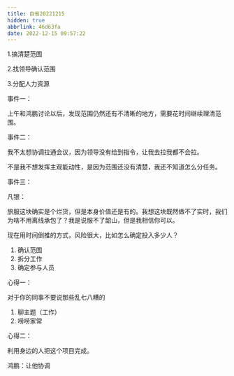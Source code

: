 ```yaml
---
title: 自省20221215
hidden: true
abbrlink: 46d63fa
date: 2022-12-15 09:57:22
---
```




1.搞清楚范围 

2.找领导确认范围

3.分配人力资源



事件一：

上午和鸿鹏讨论以后，发现范围仍然还有不清晰的地方，需要花时间继续理清范围。



事件二：

我不太想协调拉通会议，因为领导没有给到指令，让我去拉我都不会拉。

不是我不想发挥主观能动性，是因为范围还没有清楚，我还不知道怎么分任务。



事件三：





凡银：

旅服这块确实是个烂货，但是本身价值还是有的。我想这块既然做不了实时，我们为啥不用离线承包了？我是说服不了韶山，但是我相信你可以。

现在用时间倒推的方式，风险很大，比如怎么确定投入多少人？

1. 确认范围
2. 拆分工作
3. 确定参与人员











心得一：

对于你的同事不要说那些乱七八糟的

1. 聊主题（工作）
2. 唠唠家常



心得二：

利用身边的人把这个项目完成。

鸿鹏：让他协调





